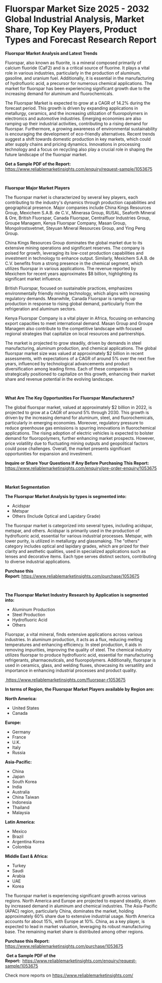 <p><h1>Fluorspar Market Size 2025 - 2032 Global Industrial Analysis, Market Share, Top Key Players, Product Types and Forecast Research Report</h1></p><p><strong>Fluorspar Market Analysis and Latest Trends</strong></p>
<p><p>Fluorspar, also known as fluorite, is a mineral composed primarily of calcium fluoride (CaF2) and is a critical source of fluorine. It plays a vital role in various industries, particularly in the production of aluminum, gasoline, and uranium fuel. Additionally, it is essential in the manufacturing of hydrofluoric acid, a precursor for numerous chemical applications. The market for fluorspar has been experiencing significant growth due to the increasing demand for aluminum and fluorochemicals.</p><p>The Fluorspar Market is expected to grow at a CAGR of 14.2% during the forecast period. This growth is driven by expanding applications in metallurgy, ceramics, and the increasing utilization of fluoropolymers in electronics and automotive industries. Emerging economies are also ramping up their industrial activities, contributing to a rising demand for fluorspar. Furthermore, a growing awareness of environmental sustainability is encouraging the development of eco-friendly alternatives. Recent trends suggest a shift towards domestic production in key markets, which could alter supply chains and pricing dynamics. Innovations in processing technology and a focus on recycling also play a crucial role in shaping the future landscape of the fluorspar market.</p></p>
<p><strong>Get a Sample PDF of the Report:&nbsp;</strong> <a href="https://www.reliablemarketinsights.com/enquiry/request-sample/1053675?utm_campaign=1932&utm_medium=2&utm_source=Github&utm_content=ia&utm_term=01022025&utm_id=fluorspar">https://www.reliablemarketinsights.com/enquiry/request-sample/1053675</a></p>
<p>&nbsp;</p>
<p><strong>Fluorspar Major Market Players</strong></p>
<p><p>The fluorspar market is characterized by several key players, each contributing to the industry's dynamics through production capabilities and geographical presence. Major companies include China Kings Resources Group, Mexichem S.A.B. de C.V., Minerasa Group, RUSAL, Seaforth Mineral & Ore, British Fluorspar, Canada Fluorspar, Centralfluor Industries Group, Groupe Managem, Kenya Fluorspar Company, Masan Group, Mongolrostsvetmet, Steyuan Mineral Resources Group, and Ying Peng Group.</p><p>China Kings Resources Group dominates the global market due to its extensive mining operations and significant reserves. The company is poised for growth, leveraging its low-cost production capabilities and investment in technology to enhance output. Similarly, Mexichem S.A.B. de C.V. benefits from a strong presence in the chemical segment, which utilizes fluorspar in various applications. The revenue reported by Mexichem for recent years approximates $8 billion, highlighting its significant market influence.</p><p>British Fluorspar, focused on sustainable practices, emphasizes environmentally friendly mining technology, which aligns with increasing regulatory demands. Meanwhile, Canada Fluorspar is ramping up production in response to rising global demand, particularly from the refrigeration and aluminum sectors.</p><p>Kenya Fluorspar Company is a vital player in Africa, focusing on enhancing export capacities to meet international demand. Masan Group and Groupe Managem also contribute to the competitive landscape with focused regional strategies that capitalize on local resources and partnerships.</p><p>The market is projected to grow steadily, driven by demands in steel manufacturing, aluminum production, and chemical applications. The global fluorspar market size was valued at approximately $2 billion in recent assessments, with expectations of a CAGR of around 5% over the next five years, influenced by technological advancements and product diversification among leading firms. Each of these companies is strategically positioned to capitalize on this growth, enhancing their market share and revenue potential in the evolving landscape.</p></p>
<p>&nbsp;</p>
<p><strong>What Are The Key Opportunities For Fluorspar Manufacturers?</strong></p>
<p><p>The global fluorspar market, valued at approximately $2 billion in 2022, is projected to grow at a CAGR of around 5% through 2030. This growth is driven by the increasing demand for aluminum, steel, and fluorochemicals, particularly in emerging economies. Moreover, regulatory pressure to reduce greenhouse gas emissions is spurring innovations in fluorochemical applications. The rising adoption of electric vehicles is expected to bolster demand for fluoropolymers, further enhancing market prospects. However, price volatility due to fluctuating mining outputs and geopolitical factors could pose challenges. Overall, the market presents significant opportunities for expansion and investment.</p></p>
<p><strong>Inquire or Share Your Questions If Any Before Purchasing This Report:</strong> <a href="https://www.reliablemarketinsights.com/enquiry/pre-order-enquiry/1053675?utm_campaign=1932&utm_medium=2&utm_source=Github&utm_content=ia&utm_term=01022025&utm_id=fluorspar">https://www.reliablemarketinsights.com/enquiry/pre-order-enquiry/1053675</a></p>
<p>&nbsp;</p>
<p><strong>Market Segmentation</strong></p>
<p><strong>The Fluorspar Market Analysis by types is segmented into:</strong></p>
<p><ul><li>Acidspar</li><li>Metspar</li><li>Others (Include Optical and Lapidary Grade)</li></ul></p>
<p><p>The fluorspar market is categorized into several types, including acidspar, metspar, and others. Acidspar is primarily used in the production of hydrofluoric acid, essential for various industrial processes. Metspar, with lower purity, is utilized in metallurgy and glassmaking. The "others" category includes optical and lapidary grades, which are prized for their clarity and aesthetic qualities, used in specialized applications such as lenses and decorative items. Each type serves distinct sectors, contributing to diverse industrial applications.</p></p>
<p><strong>Purchase this Report:&nbsp;</strong><a href="https://www.reliablemarketinsights.com/purchase/1053675?utm_campaign=1932&utm_medium=2&utm_source=Github&utm_content=ia&utm_term=01022025&utm_id=fluorspar">https://www.reliablemarketinsights.com/purchase/1053675</a></p>
<p>&nbsp;</p>
<p><strong>The Fluorspar Market Industry Research by Application is segmented into:</strong></p>
<p><ul><li>Aluminum Production</li><li>Steel Production</li><li>Hydrofluoric Acid</li><li>Others</li></ul></p>
<p><p>Fluorspar, a vital mineral, finds extensive applications across various industries. In aluminum production, it acts as a flux, reducing melting temperatures and enhancing efficiency. In steel production, it aids in removing impurities, improving the quality of steel. The chemical industry utilizes fluorspar to produce hydrofluoric acid, essential for manufacturing refrigerants, pharmaceuticals, and fluoropolymers. Additionally, fluorspar is used in ceramics, glass, and welding fluxes, showcasing its versatility and importance in enhancing industrial processes and product quality.</p></p>
<p><a href="https://www.reliablemarketinsights.com/fluorspar-r1053675?utm_campaign=1932&utm_medium=2&utm_source=Github&utm_content=ia&utm_term=01022025&utm_id=fluorspar">&nbsp;https://www.reliablemarketinsights.com/fluorspar-r1053675</a></p>
<p><strong>In terms of Region, the Fluorspar Market Players available by Region are:</strong></p>
<p>
    <p> <strong> North America: </strong>
        <ul>
            <li>United States</li>
            <li>Canada</li>
        </ul>
        </p> 
    <p> <strong> Europe: </strong>
        <ul>
            <li>Germany</li>
            <li>France</li>
            <li>U.K.</li>
            <li>Italy</li>
            <li>Russia</li>
        </ul>
        </p> 
    <p> <strong> Asia-Pacific: </strong>
        <ul>
            <li>China</li>
            <li>Japan</li>
            <li>South Korea</li>
            <li>India</li>
            <li>Australia</li>
            <li>China Taiwan</li>
            <li>Indonesia</li>
            <li>Thailand</li>
            <li>Malaysia</li>
        </ul>
        </p> 
    <p> <strong> Latin America: </strong>
        <ul>
            <li>Mexico</li>
            <li>Brazil</li>
            <li>Argentina Korea</li>
            <li>Colombia</li>
        </ul>
        </p> 
    <p> <strong> Middle East & Africa: </strong>
        <ul>
            <li>Turkey</li>
            <li>Saudi</li>
            <li>Arabia</li>
            <li>UAE</li>
            <li>Korea</li>
        </ul>
    </p>
    </p>
<p><p>The fluorspar market is experiencing significant growth across various regions. North America and Europe are projected to expand steadily, driven by increased demand in aluminum and chemical industries. The Asia-Pacific (APAC) region, particularly China, dominates the market, holding approximately 60% share due to extensive industrial usage. North America accounts for about 15%, with Europe at 10%. China, as a key player, is expected to lead in market valuation, leveraging its robust manufacturing base. The remaining market share is distributed among other regions.</p></p>
<p><strong>Purchase this Report: </strong><a href="https://www.reliablemarketinsights.com/purchase/1053675?utm_campaign=1932&utm_medium=2&utm_source=Github&utm_content=ia&utm_term=01022025&utm_id=fluorspar">https://www.reliablemarketinsights.com/purchase/1053675</a></p>
<p>&nbsp;<strong>Get a Sample PDF of the Report:&nbsp;&nbsp;</strong><a href="https://www.reliablemarketinsights.com/enquiry/request-sample/1053675?utm_campaign=1932&utm_medium=2&utm_source=Github&utm_content=ia&utm_term=01022025&utm_id=fluorspar">https://www.reliablemarketinsights.com/enquiry/request-sample/1053675</a></p>
<p><strong></strong></p>
<p>Check more reports on <a href="https://www.reliablemarketinsights.com/?utm_campaign=1932&utm_medium=2&utm_source=Github&utm_content=ia&utm_term=01022025&utm_id=fluorspar">https://www.reliablemarketinsights.com/</a></p>
